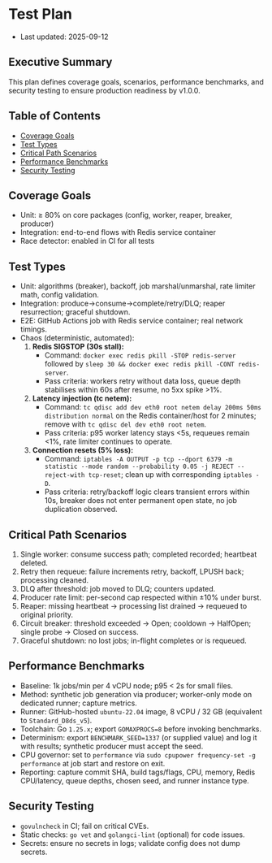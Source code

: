# Test Plan

- Last updated: 2025-09-12

## Executive Summary

This plan defines coverage goals, scenarios, performance benchmarks, and security testing to ensure production readiness by v1.0.0.

## Table of Contents

- [Coverage Goals](#coverage-goals)
- [Test Types](#test-types)
- [Critical Path Scenarios](#critical-path-scenarios)
- [Performance Benchmarks](#performance-benchmarks)
- [Security Testing](#security-testing)

## Coverage Goals

- Unit: ≥ 80% on core packages (config, worker, reaper, breaker, producer)
- Integration: end-to-end flows with Redis service container
- Race detector: enabled in CI for all tests

## Test Types

- Unit: algorithms (breaker), backoff, job marshal/unmarshal, rate limiter math, config validation.
- Integration: produce→consume→complete/retry/DLQ; reaper resurrection; graceful shutdown.
- E2E: GitHub Actions job with Redis service container; real network timings.
- Chaos (deterministic, automated):
  1. **Redis SIGSTOP (30s stall):**
     - Command: `docker exec redis pkill -STOP redis-server` followed by `sleep 30 && docker exec redis pkill -CONT redis-server`.
     - Pass criteria: workers retry without data loss, queue depth stabilises within 60s after resume, no 5xx spike >1%.
  2. **Latency injection (tc netem):**
     - Command: `tc qdisc add dev eth0 root netem delay 200ms 50ms distribution normal` on the Redis container/host for 2 minutes; remove with `tc qdisc del dev eth0 root netem`.
     - Pass criteria: p95 worker latency stays <5s, requeues remain <1%, rate limiter continues to operate.
  3. **Connection resets (5% loss):**
     - Command: `iptables -A OUTPUT -p tcp --dport 6379 -m statistic --mode random --probability 0.05 -j REJECT --reject-with tcp-reset`; clean up with corresponding `iptables -D`.
     - Pass criteria: retry/backoff logic clears transient errors within 10s, breaker does not enter permanent open state, no job duplication observed.

## Critical Path Scenarios

1) Single worker: consume success path; completed recorded; heartbeat deleted.
2) Retry then requeue: failure increments retry, backoff, LPUSH back; processing cleaned.
3) DLQ after threshold: job moved to DLQ; counters updated.
4) Producer rate limit: per-second cap respected within ±10% under burst.
5) Reaper: missing heartbeat → processing list drained → requeued to original priority.
6) Circuit breaker: threshold exceeded → Open; cooldown → HalfOpen; single probe → Closed on success.
7) Graceful shutdown: no lost jobs; in-flight completes or is requeued.

## Performance Benchmarks

- Baseline: 1k jobs/min per 4 vCPU node; p95 < 2s for small files.
- Method: synthetic job generation via producer; worker-only mode on dedicated runner; capture metrics.
- Runner: GitHub-hosted `ubuntu-22.04` image, 8 vCPU / 32 GB (equivalent to `Standard_D8ds_v5`).
- Toolchain: Go `1.25.x`; export `GOMAXPROCS=8` before invoking benchmarks.
- Determinism: export `BENCHMARK_SEED=1337` (or supplied value) and log it with results; synthetic producer must accept the seed.
- CPU governor: set to `performance` via `sudo cpupower frequency-set -g performance` at job start and restore on exit.
- Reporting: capture commit SHA, build tags/flags, CPU, memory, Redis CPU/latency, queue depths, chosen seed, and runner instance type.

## Security Testing

- `govulncheck` in CI; fail on critical CVEs.
- Static checks: `go vet` and `golangci-lint` (optional) for code issues.
- Secrets: ensure no secrets in logs; validate config does not dump secrets.
